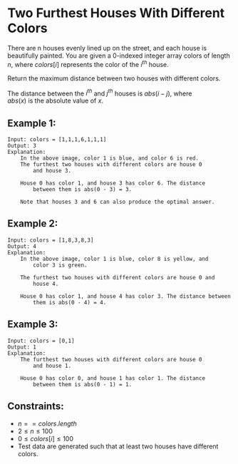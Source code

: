 # Two Furthest Houses With Different Colors

There are n houses evenly lined up on the street, and each house is  
beautifully painted. You are given a 0-indexed integer array colors of length  
$n$, where $colors[i]$ represents the color of the $i^{th}$ house.

Return the maximum distance between two houses with different colors.

The distance between the $i^{th}$ and $j^{th}$ houses is $abs(i - j)$, where  
$abs(x)$ is the absolute value of $x$.

 

## Example 1:

    Input: colors = [1,1,1,6,1,1,1]
    Output: 3
    Explanation: 
        In the above image, color 1 is blue, and color 6 is red.
        The furthest two houses with different colors are house 0 
            and house 3.

        House 0 has color 1, and house 3 has color 6. The distance 
            between them is abs(0 - 3) = 3.

        Note that houses 3 and 6 can also produce the optimal answer.

## Example 2:

    Input: colors = [1,8,3,8,3]
    Output: 4
    Explanation: 
        In the above image, color 1 is blue, color 8 is yellow, and 
            color 3 is green.

        The furthest two houses with different colors are house 0 and 
            house 4.

        House 0 has color 1, and house 4 has color 3. The distance between 
            them is abs(0 - 4) = 4.

        
## Example 3:

    Input: colors = [0,1]
    Output: 1
    Explanation: 
        The furthest two houses with different colors are house 0 
            and house 1.
            
        House 0 has color 0, and house 1 has color 1. The distance 
            between them is abs(0 - 1) = 1.
            
        
        

## Constraints:

* $n == colors.length$
* $2 \le n \le 100$
* $0 \le colors[i] \le 100$
* Test data are generated such that at least two houses have different colors.

